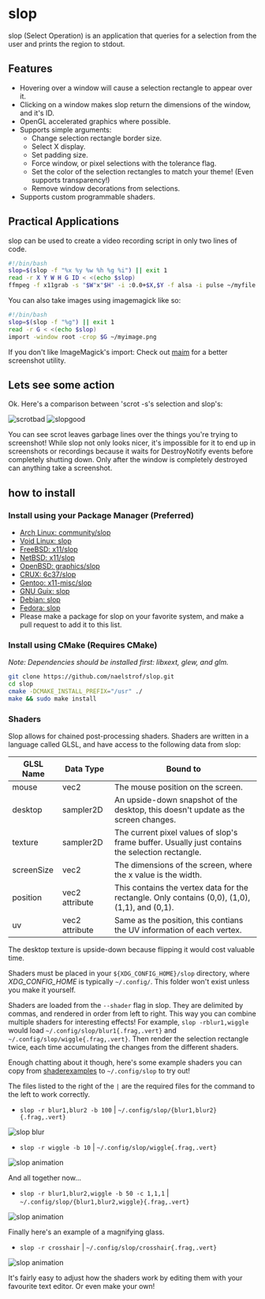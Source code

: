 # slop
slop (Select Operation) is an application that queries for a selection from the user and prints the region to stdout.

## Features
* Hovering over a window will cause a selection rectangle to appear over it.
* Clicking on a window makes slop return the dimensions of the window, and it's ID.
* OpenGL accelerated graphics where possible.
* Supports simple arguments:
    * Change selection rectangle border size.
    * Select X display.
    * Set padding size.
    * Force window, or pixel selections with the tolerance flag.
    * Set the color of the selection rectangles to match your theme! (Even supports transparency!)
    * Remove window decorations from selections.
* Supports custom programmable shaders.

## Practical Applications
slop can be used to create a video recording script in only two lines of code.
```bash
#!/bin/bash
slop=$(slop -f "%x %y %w %h %g %i") || exit 1
read -r X Y W H G ID < <(echo $slop)
ffmpeg -f x11grab -s "$W"x"$H" -i :0.0+$X,$Y -f alsa -i pulse ~/myfile.webm
```

You can also take images using imagemagick like so:
```bash
#!/bin/bash
slop=$(slop -f "%g") || exit 1
read -r G < <(echo $slop)
import -window root -crop $G ~/myimage.png
```
If you don't like ImageMagick's import: Check out [maim](https://github.com/naelstrof/maim) for a better screenshot utility.

## Lets see some action
Ok. Here's a comparison between 'scrot -s's selection and slop's:

![scrotbad](http://farmpolice.com/content/images/2014-10-14-12:08:24.png)
![slopgood](http://farmpolice.com/content/images/2014-10-14-12:14:51.png)

You can see scrot leaves garbage lines over the things you're trying to screenshot!
While slop not only looks nicer, it's impossible for it to end up in screenshots or recordings because it waits for DestroyNotify events before completely shutting down. Only after the window is completely destroyed can anything take a screenshot.

## how to install

### Install using your Package Manager (Preferred)

* [Arch Linux: community/slop](https://www.archlinux.org/packages/community/x86_64/slop/)
* [Void Linux: slop](https://github.com/voidlinux/void-packages/blob/24ac22af44018e2598047e5ef7fd3522efa79db5/srcpkgs/slop/template)
* [FreeBSD: x11/slop](http://www.freshports.org/x11/slop/)
* [NetBSD: x11/slop](http://pkgsrc.se/x11/slop)
* [OpenBSD: graphics/slop](http://openports.se/graphics/slop)
* [CRUX: 6c37/slop](https://github.com/6c37/crux-ports/tree/3.2/slop)
* [Gentoo: x11-misc/slop](https://packages.gentoo.org/packages/x11-misc/slop)
* [GNU Guix: slop](https://www.gnu.org/software/guix/packages/#slop)
* [Debian: slop](https://packages.debian.org/sid/slop)
* [Fedora: slop](https://src.fedoraproject.org/rpms/slop)
* Please make a package for slop on your favorite system, and make a pull request to add it to this list.

### Install using CMake (Requires CMake)

*Note: Dependencies should be installed first: libxext, glew, and glm.*

```bash
git clone https://github.com/naelstrof/slop.git
cd slop
cmake -DCMAKE_INSTALL_PREFIX="/usr" ./
make && sudo make install
```

### Shaders

Slop allows for chained post-processing shaders. Shaders are written in a language called GLSL, and have access to the following data from slop:

| GLSL Name  | Data Type      | Bound to                                                                                        |
|------------|----------------|-------------------------------------------------------------------------------------------------|
| mouse      | vec2           | The mouse position on the screen.                                                               |
| desktop    | sampler2D      | An upside-down snapshot of the desktop, this doesn't update as the screen changes.              |
| texture    | sampler2D      | The current pixel values of slop's frame buffer. Usually just contains the selection rectangle. |
| screenSize | vec2           | The dimensions of the screen, where the x value is the width.                                   |
| position   | vec2 attribute | This contains the vertex data for the rectangle. Only contains (0,0), (1,0), (1,1), and (0,1).  |
| uv         | vec2 attribute | Same as the position, this contians the UV information of each vertex.                          |

The desktop texture is upside-down because flipping it would cost valuable time.

Shaders must be placed in your `${XDG_CONFIG_HOME}/slop` directory, where *XDG_CONFIG_HOME* is typically `~/.config/`. This folder won't exist unless you make it yourself.

Shaders are loaded from the `--shader` flag in slop. They are delimited by commas, and rendered in order from left to right. This way you can combine multiple shaders for interesting effects! For example, `slop -rblur1,wiggle` would load `~/.config/slop/blur1{.frag,.vert}` and `~/.config/slop/wiggle{.frag,.vert}`. Then render the selection rectangle twice, each time accumulating the changes from the different shaders.

Enough chatting about it though, here's some example shaders you can copy from [shaderexamples](https://github.com/naelstrof/slop/tree/master/shaderexamples) to `~/.config/slop` to try out!

The files listed to the right of the `|` are the required files for the command to the left to work correctly.
* `slop -r blur1,blur2 -b 100` | `~/.config/slop/{blur1,blur2}{.frag,.vert}`

![slop blur](https://my.mixtape.moe/bvsrzr.png)

* `slop -r wiggle -b 10` | `~/.config/slop/wiggle{.frag,.vert}`

![slop animation](http://i.giphy.com/12vjSbFZ0CWDW8.gif)

And all together now...
* `slop -r blur1,blur2,wiggle -b 50 -c 1,1,1` | `~/.config/slop/{blur1,blur2,wiggle}{.frag,.vert}`

![slop animation](http://i.giphy.com/kfBLafeJfLs2Y.gif)

Finally here's an example of a magnifying glass.
* `slop -r crosshair` | `~/.config/slop/crosshair{.frag,.vert}`

![slop animation](http://i.giphy.com/2xy0fC2LOFQfm.gif)

It's fairly easy to adjust how the shaders work by editing them with your favourite text editor. Or even make your own!
